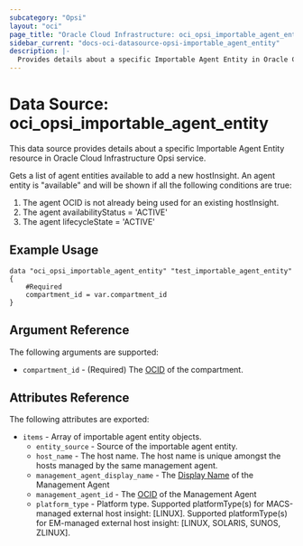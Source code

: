 ```yaml
---
subcategory: "Opsi"
layout: "oci"
page_title: "Oracle Cloud Infrastructure: oci_opsi_importable_agent_entity"
sidebar_current: "docs-oci-datasource-opsi-importable_agent_entity"
description: |-
  Provides details about a specific Importable Agent Entity in Oracle Cloud Infrastructure Opsi service
---
```


# Data Source: oci_opsi_importable_agent_entity
This data source provides details about a specific Importable Agent Entity resource in Oracle Cloud Infrastructure Opsi service.

Gets a list of agent entities available to add a new hostInsight.  An agent entity is "available"
and will be shown if all the following conditions are true:
   1.  The agent OCID is not already being used for an existing hostInsight.
   2.  The agent availabilityStatus = 'ACTIVE'
   3.  The agent lifecycleState = 'ACTIVE'


## Example Usage

```hcl
data "oci_opsi_importable_agent_entity" "test_importable_agent_entity" {
	#Required
	compartment_id = var.compartment_id
}
```

## Argument Reference

The following arguments are supported:

* `compartment_id` - (Required) The [OCID](https://docs.cloud.oracle.com/iaas/Content/General/Concepts/identifiers.htm) of the compartment.


## Attributes Reference

The following attributes are exported:

* `items` - Array of importable agent entity objects.
	* `entity_source` - Source of the importable agent entity.
	* `host_name` - The host name. The host name is unique amongst the hosts managed by the same management agent.
	* `management_agent_display_name` - The [Display Name](https://docs.cloud.oracle.com/iaas/Content/General/Concepts/identifiers.htm#Display) of the Management Agent
	* `management_agent_id` - The [OCID](https://docs.cloud.oracle.com/iaas/Content/General/Concepts/identifiers.htm) of the Management Agent
	* `platform_type` - Platform type. Supported platformType(s) for MACS-managed external host insight: [LINUX]. Supported platformType(s) for EM-managed external host insight: [LINUX, SOLARIS, SUNOS, ZLINUX]. 

